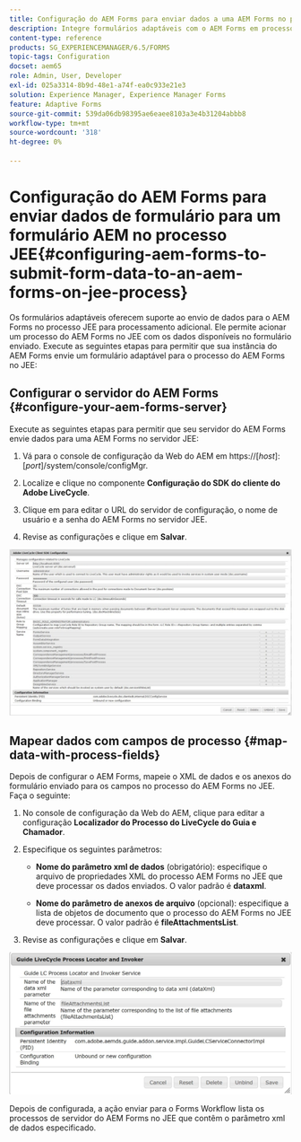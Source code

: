 ```yaml
---
title: Configuração do AEM Forms para enviar dados a uma AEM Forms no processo JEE
description: Integre formulários adaptáveis com o AEM Forms em processos JEE para processar dados de formulário.
content-type: reference
products: SG_EXPERIENCEMANAGER/6.5/FORMS
topic-tags: Configuration
docset: aem65
role: Admin, User, Developer
exl-id: 025a3314-8b9d-48e1-a74f-ea0c933e21e3
solution: Experience Manager, Experience Manager Forms
feature: Adaptive Forms
source-git-commit: 539da06db98395ae6eaee8103a3e4b31204abbb8
workflow-type: tm+mt
source-wordcount: '318'
ht-degree: 0%

---
```


# Configuração do AEM Forms para enviar dados de formulário para um formulário AEM no processo JEE{#configuring-aem-forms-to-submit-form-data-to-an-aem-forms-on-jee-process}

Os formulários adaptáveis oferecem suporte ao envio de dados para o AEM Forms no processo JEE para processamento adicional. Ele permite acionar um processo do AEM Forms no JEE com os dados disponíveis no formulário enviado. Execute as seguintes etapas para permitir que sua instância do AEM Forms envie um formulário adaptável para o processo do AEM Forms no JEE:

## Configurar o servidor do AEM Forms {#configure-your-aem-forms-server}

Execute as seguintes etapas para permitir que seu servidor do AEM Forms envie dados para uma AEM Forms no servidor JEE:

1. Vá para o console de configuração da Web do AEM em https://[*host*]:[*port*]/system/console/configMgr.

1. Localize e clique no componente **Configuração do SDK do cliente do Adobe LiveCycle**.
1. Clique em para editar o URL do servidor de configuração, o nome de usuário e a senha do AEM Forms no servidor JEE.
1. Revise as configurações e clique em **Salvar**.

![Configuração do SDK do cliente do Adobe LiveCycle](assets/clientsdkconfiguration.jpg)

## Mapear dados com campos de processo {#map-data-with-process-fields}

Depois de configurar o AEM Forms, mapeie o XML de dados e os anexos do formulário enviado para os campos no processo do AEM Forms no JEE. Faça o seguinte:

1. No console de configuração da Web do AEM, clique para editar a configuração **Localizador do Processo do LiveCycle do Guia e Chamador**.
1. Especifique os seguintes parâmetros:

   * **Nome do parâmetro xml de dados** (obrigatório): especifique o arquivo de propriedades XML do processo AEM Forms no JEE que deve processar os dados enviados. O valor padrão é **dataxml**.

   * **Nome do parâmetro de anexos de arquivo** (opcional): especifique a lista de objetos de documento que o processo do AEM Forms no JEE deve processar. O valor padrão é **fileAttachmentsList**.

1. Revise as configurações e clique em **Salvar**.

![Localizador e Chamador do Processo do LiveCycle do Guia](assets/test3.jpg)

Depois de configurada, a ação enviar para o Forms Workflow lista os processos de servidor do AEM Forms no JEE que contêm o parâmetro xml de dados especificado.
